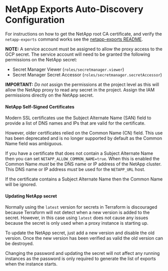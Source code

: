 # NetApp Exports Auto-Discovery Configuration

For instructions on how to get the NetApp root CA certificate, and verify the `netapp-exports` command works see the [netapp-exports README](../image/resources/netapp-exports/README.md).

**NOTE:** A service account must be assigned to allow the proxy access to the GCP secret. The service account will need to be granted the following permissions on the NetApp secret:

* Secret Manager Viewer (`roles/secretmanager.viewer`)
* Secret Manager Secret Accessor (`roles/secretmanager.secretAccessor`)

**IMPORTANT:** *Do not* assign the permissions at the project level as this will allow the NetApp proxy to read any secret in the project. Assign the IAM permissions directly on the NetApp secret.

#### NetApp Self-Signed Certificates

Modern SSL certificates use the Subject Alternate Name (SAN) field to provide a list of DNS names and IPs that are valid for the certificate.

However, older certificates relied on the Common Name (CN) field. This use has been deprecated and is no longer supported by default as the Common Name field was ambiguous.

If you have a certificate that does not contain a Subject Alternate Name then you can set `NETAPP_ALLOW_COMMON_NAME=true`. When this is enabled the Common Name *must* be the DNS name or IP address of the NetApp cluster. This DNS name or IP address *must* be used for the `NETAPP_URL` host.

If the certificate contains a Subject Alternate Name then the Common Name will be ignored.

#### Updating NetApp secret

Normally using the `latest` version for secrets in Terraform is discouraged because Terraform will not detect when a new version is added to the secret. However, in this case using `latest` does not cause any issues because the secret is only used when a proxy instance is starting up.

To update the NetApp secret, just add a new version and disable the old version. Once the new version has been verified as valid the old version can be destroyed.

Changing the password and updating the secret will not affect any running instances as the password is only required to generate the list of exports when the instance starts.
